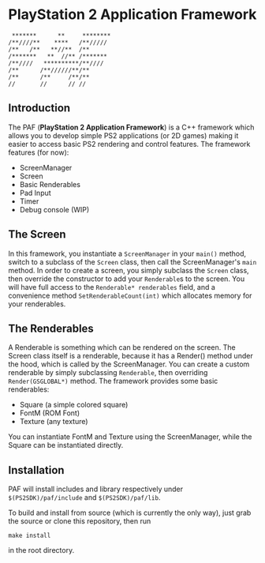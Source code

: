 # PlayStation 2 Application Framework

     *******      **     ********
    /**////**    ****   /**///// 
    /**   /**   **//**  /**      
    /*******   **  //** /******* 
    /**////   **********/**////  
    /**      /**//////**/**      
    /**      /**     /**/**      
    //       //      // //    

## Introduction
The PAF (**PlayStation 2 Application Framework**) is a C++ framework which allows you to develop simple PS2 applications (or 2D games) making it easier to access basic PS2 rendering and control features.
The framework features (for now):
* ScreenManager
* Screen
* Basic Renderables
* Pad Input
* Timer
* Debug console (WIP)

## The Screen
In this framework, you instantiate a `ScreenManager` in your `main()` method, switch to a subclass of the `Screen` class, then call the ScreenManager's `main` method. In order to create a screen, you simply subclass the `Screen` class, then override the constructor to add your `Renderable`s to the screen. You will have full access to the `Renderable* renderables` field, and a convenience method `SetRenderableCount(int)` which allocates memory for your renderables.

## The Renderables
A Renderable is something which can be rendered on the screen. The Screen class itself is a renderable, because it has a Render() method under the hood, which is called by the ScreenManager. You can create a custom renderable by simply subclassing `Renderable`, then overriding `Render(GSGLOBAL*)` method. The framework provides some basic renderables:
* Square (a simple colored square)
* FontM (ROM Font)
* Texture (any texture)

You can instantiate FontM and Texture using the ScreenManager, while the Square can be instantiated directly.

## Installation
PAF will install includes and library respectively under `$(PS2SDK)/paf/include` and `$(PS2SDK)/paf/lib`.

To build and install from source (which is currently the only way), just grab the source or clone this repository, then run

    make install

in the root directory.
